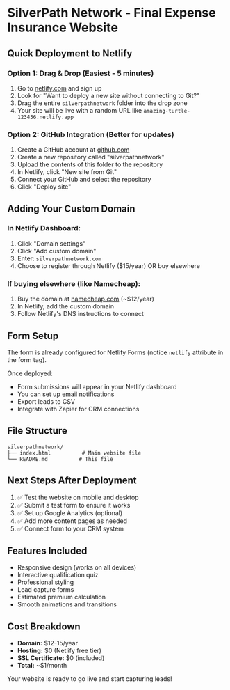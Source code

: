# SilverPath Network - Final Expense Insurance Website

## Quick Deployment to Netlify

### Option 1: Drag & Drop (Easiest - 5 minutes)
1. Go to [netlify.com](https://netlify.com) and sign up
2. Look for "Want to deploy a new site without connecting to Git?"
3. Drag the entire `silverpathnetwork` folder into the drop zone
4. Your site will be live with a random URL like `amazing-turtle-123456.netlify.app`

### Option 2: GitHub Integration (Better for updates)
1. Create a GitHub account at [github.com](https://github.com)
2. Create a new repository called "silverpathnetwork"
3. Upload the contents of this folder to the repository
4. In Netlify, click "New site from Git"
5. Connect your GitHub and select the repository
6. Click "Deploy site"

## Adding Your Custom Domain

### In Netlify Dashboard:
1. Click "Domain settings"
2. Click "Add custom domain"
3. Enter: `silverpathnetwork.com`
4. Choose to register through Netlify ($15/year) OR buy elsewhere

### If buying elsewhere (like Namecheap):
1. Buy the domain at [namecheap.com](https://namecheap.com) (~$12/year)
2. In Netlify, add the custom domain
3. Follow Netlify's DNS instructions to connect

## Form Setup

The form is already configured for Netlify Forms (notice `netlify` attribute in the form tag).

Once deployed:
- Form submissions will appear in your Netlify dashboard
- You can set up email notifications
- Export leads to CSV
- Integrate with Zapier for CRM connections

## File Structure
```
silverpathnetwork/
├── index.html          # Main website file
└── README.md          # This file
```

## Next Steps After Deployment
1. ✅ Test the website on mobile and desktop
2. ✅ Submit a test form to ensure it works
3. ✅ Set up Google Analytics (optional)
4. ✅ Add more content pages as needed
5. ✅ Connect form to your CRM system

## Features Included
- Responsive design (works on all devices)
- Interactive qualification quiz
- Professional styling
- Lead capture forms
- Estimated premium calculation
- Smooth animations and transitions

## Cost Breakdown
- **Domain:** $12-15/year
- **Hosting:** $0 (Netlify free tier)
- **SSL Certificate:** $0 (included)
- **Total:** ~$1/month

Your website is ready to go live and start capturing leads!

